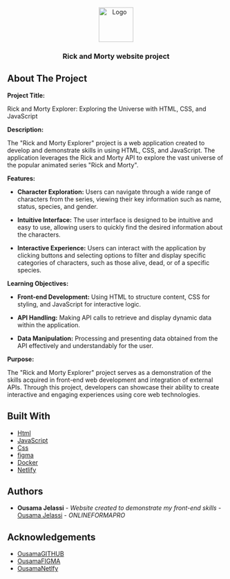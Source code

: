 <br/>
<p align="center">
  <a href="https://github.com/Ousama/Rick and Morty website project">
    <img src="" alt="Logo" width="80" height="80">
  </a>

  <h3 align="center">Rick and Morty website project</h3>

</p>



## About The Project

**Project Title:**

Rick and Morty Explorer: Exploring the Universe with HTML, CSS, and JavaScript

**Description:**

The "Rick and Morty Explorer" project is a web application created to develop and demonstrate skills in using HTML, CSS, and JavaScript. The application leverages the Rick and Morty API to explore the vast universe of the popular animated series "Rick and Morty".

**Features:**

- **Character Exploration:** Users can navigate through a wide range of characters from the series, viewing their key information such as name, status, species, and gender.
  
- **Intuitive Interface:** The user interface is designed to be intuitive and easy to use, allowing users to quickly find the desired information about the characters.
  
- **Interactive Experience:** Users can interact with the application by clicking buttons and selecting options to filter and display specific categories of characters, such as those alive, dead, or of a specific species.

**Learning Objectives:**

- **Front-end Development:** Using HTML to structure content, CSS for styling, and JavaScript for interactive logic.
  
- **API Handling:** Making API calls to retrieve and display dynamic data within the application.
  
- **Data Manipulation:** Processing and presenting data obtained from the API effectively and understandably for the user.

**Purpose:**

The "Rick and Morty Explorer" project serves as a demonstration of the skills acquired in front-end web development and integration of external APIs. Through this project, developers can showcase their ability to create interactive and engaging experiences using core web technologies.

## Built With



* [Html]()
* [JavaScript]()
* [Css]()
* [figma]()    
* [Docker]()
* [Netlify]()  



## Authors

* **Ousama Jelassi** - *Website created to demonstrate my front-end skills* - [Ousama Jelassi](https://github.com/Samjex97/Rick-and-morty-Web-Site-API) - *ONLINEFORMAPRO*

## Acknowledgements

* [OusamaGITHUB ](https://github.com/Samjex97/Rick-and-morty-Web-Site-API)
* [OusamaFIGMA](https://www.figma.com/file/n48EMEgPWCcIg2F54mKe6X/Untitled?type=design&node-id=2-2&mode=design&t=7eL4hagWPGn7wlma-0)
* [OusamaNetlfy](https://main--rickandmortyonlineformapro.netlify.app)
